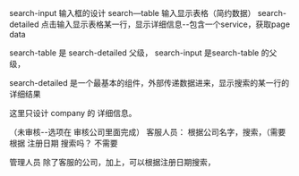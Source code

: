 search-input   输入框的设计
search—table   输入显示表格（简约数据）
search-detailed 点击输入显示表格某一行，显示详细信息--包含一个service，获取page data

search-table 是 search-detailed 父级，
search-input  是search-table 的父级，




search-detailed 是一个最基本的组件，外部传递数据进来，显示搜索的某一行的详细结果

这里只设计 company 的 详细信息。

（未审核--选项在  审核公司里面完成）
客服人员：
  根据公司名字，搜索，（需要根据 注册日期 搜索吗？ 不需要




管理人员
   除了客服的公司，加上，可以根据注册日期搜索，
